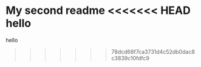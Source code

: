 My second readme
<<<<<<< HEAD
hello
=======
hello 
>>>>>>> 78dcd68f7ca3731d4c52db0dac8c3839c10fdfc9
